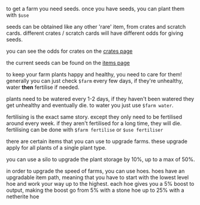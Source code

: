 <script>
  import DocsTemplate from "$lib/components/docs/DocsTemplate.svelte"
  import ItemModal from "$lib/components/docs/ItemModal.svelte"
  import DocsHeader from '$lib/components/docs/DocsHeader.svelte';
</script>

<DocsTemplate title='farms' />

<DocsHeader header='h2' text="starting a farm" />

to get a farm you need seeds. once you have seeds, you can plant them with `$use`

<DocsHeader header='h2' text="obtaining seeds" />

seeds can be obtained like any other 'rare' item, from crates and scratch cards. different crates / scratch cards will have different odds for giving seeds.

you can see the odds for crates on the [crates page](/docs/economy/items/crates)

the current seeds can be found on the [items page](/item)

<DocsHeader header='h2' text="caring for your farm" />

to keep your farm plants happy and healthy, you need to care for them! generally you can just check `$farm` every few days, if they're unhealthy, water **then** fertilise if needed.

<DocsHeader header='h3' text="watering" />

plants need to be watered every 1-2 days, if they haven't been watered they get unhealthy and eventually die. to water you just use `$farm water`.

<DocsHeader header='h3' text="fertilising" />

fertilising is the exact same story. except they only need to be fertilised around every week. if they aren't fertilised for a long time, they will die. fertilising can be done with `$farm fertilise` or `$use fertiliser`

<DocsHeader header='h2' text="farm upgrades" />

there are certain items that you can use to upgrade farms. these upgrade apply for all plants of a single plant type.

you can use a <ItemModal item="farm_silo">silo</ItemModal> to upgrade the plant storage by 10%, up to a max of 50%.

in order to upgrade the speed of farms, you can use hoes. hoes have an upgradable item path, meaning that you have to start with the lowest level hoe and work your way up to the highest. each hoe gives you a 5% boost to output, making the boost go from 5% with a <ItemModal item="stone_hoe">stone hoe</ItemModal> up to 25% with a <ItemModal item="netherite_hoe">netherite hoe</ItemModal>
